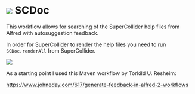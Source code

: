 
![](https://raw.github.com/dathinaios/alfred-workflows/master/GitHubResources/cube.icns) SCDoc
=====

This workflow allows for searching of the SuperCollider help files from Alfred with autosuggestion feedback.

In order for SuperCollider to render the help files you need to run `SCDoc.renderAll` from SuperCollider.

![](https://raw.github.com/dathinaios/alfred-workflows/master/GitHubResources/scdocs.png)

As a starting point I used this Maven workflow by Torkild U. Resheim:

https://www.johneday.com/617/generate-feedback-in-alfred-2-workflows
